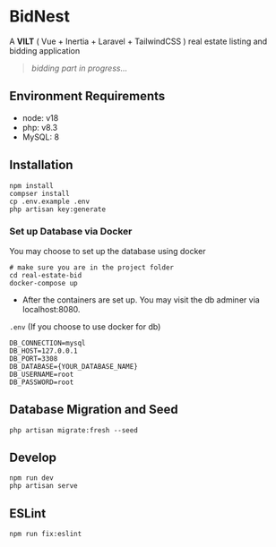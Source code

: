 # BidNest
A **VILT** ( Vue + Inertia + Laravel + TailwindCSS ) real estate listing and bidding application

> *bidding part in progress...*

## Environment Requirements
- node: v18
- php: v8.3
- MySQL: 8

## Installation
```
npm install
compser install
cp .env.example .env
php artisan key:generate
```

### Set up Database via Docker
You may choose to set up the database using docker
```
# make sure you are in the project folder
cd real-estate-bid
docker-compose up
```
- After the containers are set up. You may visit the db adminer via localhost:8080.

`.env` (If you choose to use docker for db)
```
DB_CONNECTION=mysql
DB_HOST=127.0.0.1
DB_PORT=3308
DB_DATABASE={YOUR_DATABASE_NAME}
DB_USERNAME=root
DB_PASSWORD=root
```

## Database Migration and Seed
```
php artisan migrate:fresh --seed
```

## Develop
```
npm run dev
php artisan serve
```

## ESLint
```
npm run fix:eslint
```

